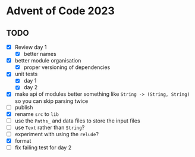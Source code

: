 # Advent of Code 2023

## TODO

- [x] Review day 1
    - [x] better names
- [x] better module organisation
    - [x] proper versioning of dependencies
- [x] unit tests
    - [x] day 1
    - [x] day 2
- [x] make api of modules better something like `String -> (String, String)` so you can skip parsing twice
- [ ] publish
- [x] rename `src` to `lib`
- [ ] use the `Paths_` and data files to store the input files
- [ ] use `Text` rather than `String`?
- [ ] experiment with using the `relude`?
- [x] format
- [ ] fix failing test for day 2
